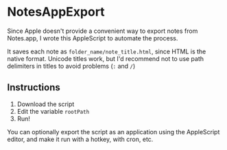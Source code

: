 NotesAppExport
==============

Since Apple doesn't provide a convenient way to export notes from Notes.app, I wrote this AppleScript to automate the process.

It saves each note as `folder_name/note_title.html`, since HTML is the native format. Unicode titles work, but I'd recommend not to use path delimiters in titles to avoid problems (`:` and `/`)


Instructions
------------

1. Download the script
2. Edit the variable `rootPath`
3. Run!

You can optionally export the script as an application using the AppleScript editor, and make it run with a hotkey, with cron, etc.
